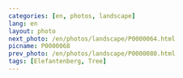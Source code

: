 ```yaml
---
categories: [en, photos, landscape]
lang: en
layout: photo
next_photo: /en/photos/landscape/P0000064.html
picname: P0000068
prev_photo: /en/photos/landscape/P0000080.html
tags: [Elefantenberg, Tree]
---
```

